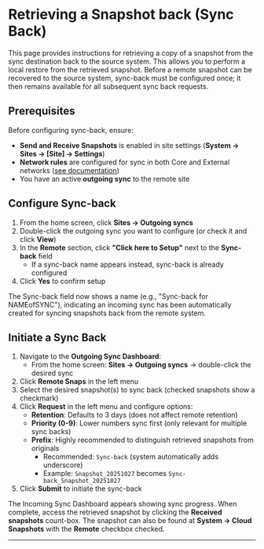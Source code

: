 # Retrieving a Snapshot back (Sync Back)

This page provides instructions for retrieving a copy of a snapshot from the sync destination back to the source system. This allows you to perform a local restore from the retrieved snapshot. Before a remote snapshot can be recovered to the source system, sync-back must be configured once; it then remains available for all subsequent sync back requests.

## Prerequisites

Before configuring sync-back, ensure:

* **Send and Receive Snapshots** is enabled in site settings (**System → Sites → [Site] → Settings**)
* **Network rules** are configured for sync in both Core and External networks ([see documentation](#))
* You have an active **outgoing sync** to the remote site

## Configure Sync-back

1. From the home screen, click **Sites → Outgoing syncs**
2. Double-click the outgoing sync you want to configure (or check it and click **View**)
3. In the **Remote** section, click **"Click here to Setup"** next to the **Sync-back** field
   - If a sync-back name appears instead, sync-back is already configured
4. Click **Yes** to confirm setup

The Sync-back field now shows a name (e.g., "Sync-back for NAMEofSYNC"), indicating an incoming sync has been automatically created for syncing snapshots back from the remote system.

## Initiate a Sync Back

1. Navigate to the **Outgoing Sync Dashboard**:
   - From the home screen: **Sites → Outgoing syncs** → double-click the desired sync
2. Click **Remote Snaps** in the left menu
3. Select the desired snapshot(s) to sync back (checked snapshots show a checkmark)
4. Click **Request** in the left menu and configure options:
   - **Retention**: Defaults to 3 days (does not affect remote retention)
   - **Priority (0-9)**: Lower numbers sync first (only relevant for multiple sync backs)
   - **Prefix**: Highly recommended to distinguish retrieved snapshots from originals
     - Recommended: `Sync-back` (system automatically adds underscore)
     - Example: `Snapshot_20251027` becomes `Sync-back_Snapshot_20251027`
5. Click **Submit** to initiate the sync-back

The Incoming Sync Dashboard appears showing sync progress. When complete, access the retrieved snapshot by clicking the **Received snapshots** count-box. The snapshot can also be found at **System → Cloud Snapshots** with the **Remote** checkbox checked.

---

